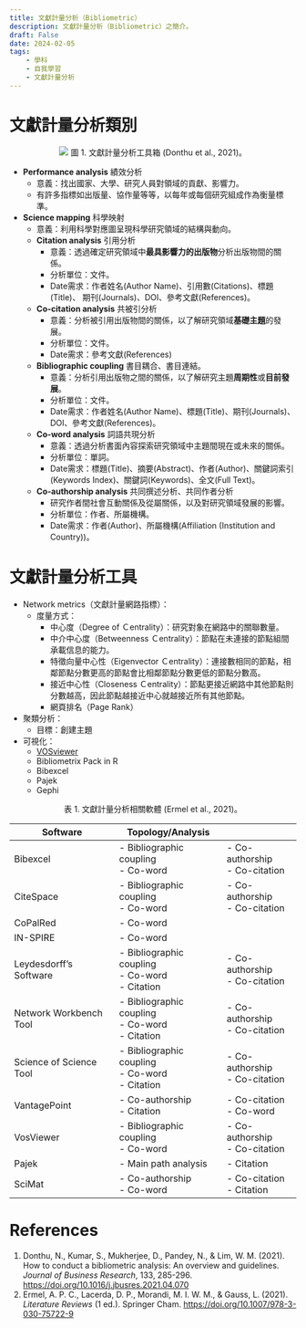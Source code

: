 ```yaml
---
title: 文獻計量分析（Bibliometric）
description: 文獻計量分析（Bibliometric）之簡介。
draft: False
date: 2024-02-05
tags:
    - 學科
    - 自我學習
    - 文獻計量分析
---
```


# 文獻計量分析類別
<center>
<img style = "max-height: 500px;" src="/20240205_Bibliometric_1.avif" class="Invertible" />  
圖 1. 文獻計量分析工具箱 (Donthu et al., 2021)。
</center>

- **Performance analysis** 績效分析  
	- 意義：找出國家、大學、研究人員對領域的貢獻、影響力。  
	- 有許多指標如出版量、協作量等等，以每年或每個研究組成作為衡量標準。
- **Science mapping** 科學映射  
	- 意義：利用科學對應圖呈現科學研究領域的結構與動向。  
	- **Citation analysis** 引用分析  
		- 意義：透過確定研究領域中**最具影響力的出版物**分析出版物間的關係。  
		- 分析單位：文件。  
		- Date需求：作者姓名(Author Name)、引用數(Citations)、標題(Title)、 期刊(Journals)、DOI、參考文獻(References)。
	- **Co-citation analysis** 共被引分析
		- 意義：分析被引用出版物間的關係，以了解研究領域**基礎主題**的發展。
		- 分析單位：文件。
		- Date需求：參考文獻(References)
	- **Bibliographic coupling** 書目耦合、書目連結。
		- 意義：分析引用出版物之間的關係，以了解研究主題**周期性**或**目前發展**。
		- 分析單位：文件。
		- Date需求：作者姓名(Author Name)、標題(Title)、期刊(Journals)、DOI、參考文獻(References)。
	- **Co-word analysis** 詞語共現分析
		- 意義：透過分析書面內容探索研究領域中主題間現在或未來的關係。
		- 分析單位：單詞。
		- Date需求：標題(Title)、摘要(Abstract)、作者(Author)、關鍵詞索引(Keywords Index)、關鍵詞(Keywords)、全文(Full Text)。
	- **Co-authorship analysis** 共同撰述分析、共同作者分析
		- 研究作者間社會互動關係及從屬關係，以及對研究領域發展的影響。
		- 分析單位：作者、所屬機構。
		- Date需求：作者(Author)、所屬機構(Affiliation (Institution and Country))。

# 文獻計量分析工具
- Network metrics（文獻計量網路指標）：
	- 度量方式：
		- 中心度（Degree of Ｃentrality）：研究對象在網路中的關聯數量。
		- 中介中心度（Betweenness Ｃentrality）：節點在未連接的節點組間承載信息的能力。
		- 特徵向量中心性（Eigenvector Ｃentrality）：連接數相同的節點，相鄰節點分數更高的節點會比相鄰節點分數更低的節點分數高。
		- 接近中心性（Closeness Ｃentrality）：節點更接近網路中其他節點則分數越高，因此節點越接近中心就越接近所有其他節點。
		- 網頁排名（Page Rank）
- 聚類分析：
	- 目標：創建主題
- 可視化：
	- [VOSviewer](20240205_文獻計量分析工具_VOSviewer)
	- Bibliometrix Pack in R
	- Bibexcel
	- Pajek
	- Gephi

<center>
表 1. 文獻計量分析相關軟體 (Ermel et al., 2021)。
</center>  

| Software                  | Topology/Analysis                                       |                                    |
| ------------------------- | ------------------------------------------------------- | ---------------------------------- |
| Bibexcel                  | - Bibliographic coupling<br />- Co-word                 | - Co-authorship<br />- Co-citation |
| CiteSpace                 | - Bibliographic coupling<br />- Co-word                 | - Co-authorship<br />- Co-citation |
| CoPalRed                  | - Co-word                                               |                                    |
| IN-SPIRE                  | - Co-word                                               |                                    |
| Leydesdorff’s  Software   | - Bibliographic coupling<br />- Co-word<br />- Citation | - Co-authorship<br />- Co-citation |
| Network  Workbench  Tool  | - Bibliographic coupling<br />- Co-word<br />- Citation | - Co-authorship<br />- Co-citation |
| Science  of  Science Tool | - Bibliographic coupling<br />- Co-word<br />- Citation | - Co-authorship<br />- Co-citation |
| VantagePoint              | - Co-authorship<br />- Citation                         | - Co-citation<br />- Co-word       |
| VosViewer                 | - Bibliographic coupling<br />- Co-word                 | - Co-authorship<br />- Co-citation |
| Pajek                     | - Main path analysis                                    | - Citation                         |
| SciMat                    | - Co-authorship<br />- Co-word                          | - Co-citation<br />- Citation      |


# References

1. Donthu, N., Kumar, S., Mukherjee, D., Pandey, N., & Lim, W. M. (2021). How to conduct a bibliometric analysis: An overview and guidelines. _Journal of Business Research_, 133, 285-296. https://doi.org/10.1016/j.jbusres.2021.04.070
2. Ermel, A. P. C., Lacerda, D. P., Morandi, M. I. W. M., & Gauss, L. (2021). *Literature Reviews* (1 ed.). Springer Cham. https://doi.org/10.1007/978-3-030-75722-9
